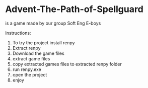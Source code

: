 # Advent-The-Path-of-Spellguard
is a game made by our group Soft Eng E-boys

Instructions:
1. To try the project install renpy
2. Extract renpy
3. Download the game files
4. extract game files
5. copy extracted games files to extracted renpy folder
6. run renpy.exe
7. open the project
8. enjoy
